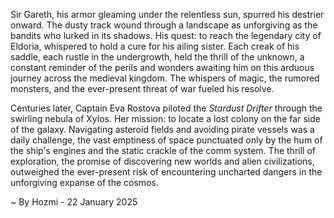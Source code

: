 
Sir Gareth, his armor gleaming under the relentless sun, spurred his destrier onward.  The dusty track wound through a landscape as unforgiving as the bandits who lurked in its shadows.  His quest: to reach the legendary city of Eldoria, whispered to hold a cure for his ailing sister.  Each creak of his saddle, each rustle in the undergrowth, held the thrill of the unknown, a constant reminder of the perils and wonders awaiting him on this arduous journey across the medieval kingdom.  The whispers of magic, the rumored monsters, and the ever-present threat of war fueled his resolve.

Centuries later, Captain Eva Rostova piloted the *Stardust Drifter* through the swirling nebula of Xylos. Her mission: to locate a lost colony on the far side of the galaxy.  Navigating asteroid fields and avoiding pirate vessels was a daily challenge, the vast emptiness of space punctuated only by the hum of the ship's engines and the static crackle of the comm system.  The thrill of exploration, the promise of discovering new worlds and alien civilizations, outweighed the ever-present risk of encountering uncharted dangers in the unforgiving expanse of the cosmos.

~ By Hozmi - 22 January 2025
